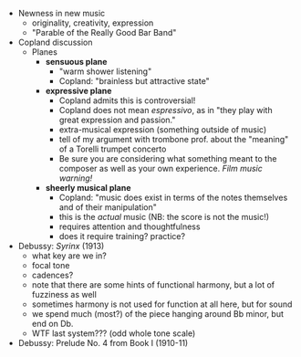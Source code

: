 - Newness in new music
    - originality, creativity, expression
    - "Parable of the Really Good Bar Band"
- Copland discussion
    - Planes
        - **sensuous plane**
            - "warm shower listening"
            - Copland: "brainless but attractive state"
        - **expressive plane**
            - Copland admits this is controversial!
            - Copland does not mean _espressivo_, as in "they play with great expression and passion."
            - extra-musical expression (something outside of music)
            - tell of my argument with trombone prof. about the "meaning" of a Torelli trumpet concerto
            - Be sure you are considering what something meant to the composer as well as your own experience. _Film music warning!_
        - **sheerly musical plane**
            - Copland: "music does exist in terms of the notes themselves and of their manipulation"
            - this is the _actual_ music (NB: the score is not the music!)
            - requires attention and thoughtfulness
            - does it require training? practice?
- Debussy: _Syrinx_ (1913)
    - what key are we in?
    - focal tone
    - cadences?
    - note that there are some hints of functional harmony, but a lot of fuzziness as well
    - sometimes harmony is not used for function at all here, but for sound
    - we spend much (most?) of the piece hanging around Bb minor, but end on Db.
    - WTF last system??? (odd whole tone scale)
- Debussy: Prelude No. 4 from Book I (1910-11)
